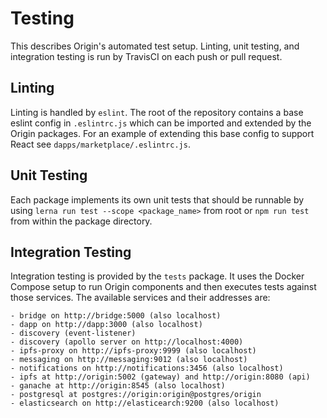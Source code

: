 

# Testing

This describes Origin's automated test setup. Linting, unit testing, and integration testing is run by TravisCI on each push or pull request.

## Linting

Linting is handled by `eslint`. The root of the repository contains a base eslint config in `.eslintrc.js` which can be imported and extended by the Origin packages. For an example of extending this base config to support React see `dapps/marketplace/.eslintrc.js`.

## Unit Testing

Each package implements its own unit tests that should be runnable by using `lerna run test --scope <package_name>` from root or `npm run test` from within the package directory.

## Integration Testing

Integration testing is provided by the `tests` package. It uses the Docker Compose setup to run Origin components and then executes tests against those services. The available services and their addresses are:

```
- bridge on http://bridge:5000 (also localhost)
- dapp on http://dapp:3000 (also localhost)
- discovery (event-listener)
- discovery (apollo server on http://localhost:4000)
- ipfs-proxy on http://ipfs-proxy:9999 (also localhost)
- messaging on http://messaging:9012 (also localhost)
- notifications on http://notifications:3456 (also localhost)
- ipfs at http://origin:5002 (gateway) and http://origin:8080 (api)
- ganache at http://origin:8545 (also localhost)
- postgresql at postgres://origin:origin@postgres/origin
- elasticsearch on http://elasticearch:9200 (also localhost)
```
